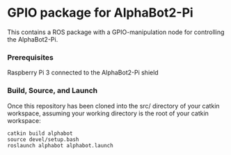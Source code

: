 # GPIO package for AlphaBot2-Pi
This contains a ROS package with a GPIO-manipulation node for controlling the AlphaBot2-Pi.

### Prerequisites
Raspberry Pi 3 connected to the AlphaBot2-Pi shield

### Build, Source, and Launch
Once this repository has been cloned into the src/ directory of your catkin workspace, assuming your working directory is the root of your catkin workspace:
```
catkin build alphabot
source devel/setup.bash
roslaunch alphabot alphabot.launch
```
